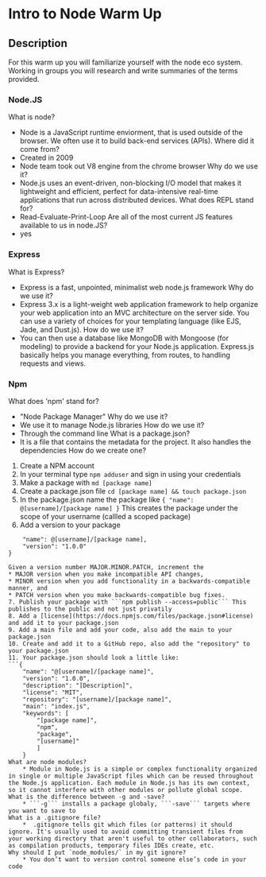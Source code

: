 # Intro to Node Warm Up

## Description

For this warm up you will familiarize yourself with the node eco system. Working in groups you will research and write summaries of the terms provided.

### Node.JS

What is node?
* Node is a JavaScript runtime enviorment, that is used outside of the browser.  We often use it to build back-end services (APIs).
Where did it come from?
* Created in 2009
* Node team took out V8 engine from the chrome browser
Why do we use it?
* Node.js uses an event-driven, non-blocking I/O model that makes it lightweight and efficient, perfect for data-intensive real-time applications that run across distributed devices.
What does REPL stand for?
* Read-Evaluate-Print-Loop
Are all of the most current JS features available to us in node.JS?
* yes
### Express

What is Express?
* Express is a fast, unpointed, minimalist web node.js framework
Why do we use it?
* Express 3.x is a light-weight web application framework to help organize your web application into an MVC architecture on the server side. You can use a variety of choices for your templating language (like EJS, Jade, and Dust.js).
How do we use it?
* You can then use a database like MongoDB with Mongoose (for modeling) to provide a backend for your Node.js application. Express.js basically helps you manage everything, from routes, to handling requests and views.
### Npm

What does 'npm' stand for?
* "Node Package Manager"
Why do we use it?
* We use it to manage Node.js libraries
How do we use it?
* Through the command line
What is a package.json?
* It is a file that contains the metadata for the project. It also handles the dependencies
How do we create one?
1. Create a NPM account 
2. In your terminal type ```npm adduser``` and sign in using your credentials
3. Make a package with ```md [package name]```
4. Create a package.json file ```cd [package name] && touch package.json```
5. In the package.json name the package like ```{
    "name": @[username]/[package name]
}``` 
This creates the package under the scope of your username (callled a scoped package)
6. Add a version to your package
```{
    "name": @[username]/[package name],
    "version": "1.0.0"
}

Given a version number MAJOR.MINOR.PATCH, increment the
* MAJOR version when you make incompatible API changes,
* MINOR version when you add functionality in a backwards-compatible manner, and
* PATCH version when you make backwards-compatible bug fixes.
7. Publish your package with ```npm publish --access=public``` This publishes to the public and not just privatily
8. Add a [license](https://docs.npmjs.com/files/package.json#license) and add it to your package.json
9. Add a main file and add your code, also add the main to your package.json
10. Create and add it to a GitHub repo, also add the "repository" to your package.json
11. Your package.json should look a little like: 
```{
    "name": "@[username]/[package name]",
    "version": "1.0.0",
    "description": "[Description]",
    "license": "MIT",
    "repository": "[username]/[package name]",
    "main": "index.js",
    "keywords": [
        "[package name]",
        "npm",
        "package",
        "[username]"
        ]
    }
What are node modules?
    * Module in Node.js is a simple or complex functionality organized in single or multiple JavaScript files which can be reused throughout the Node.js application. Each module in Node.js has its own context, so it cannot interfere with other modules or pollute global scope.
What is the difference between -g and -save?
    * ```-g``` installs a package globaly, ```-save``` targets where you want to save to 
What is a .gitignore file?
    *  .gitignore tells git which files (or patterns) it should ignore. It's usually used to avoid committing transient files from your working directory that aren't useful to other collaborators, such as compilation products, temporary files IDEs create, etc.
Why should I put `node_modules/` in my git ignore?
    * You don’t want to version control someone else’s code in your code